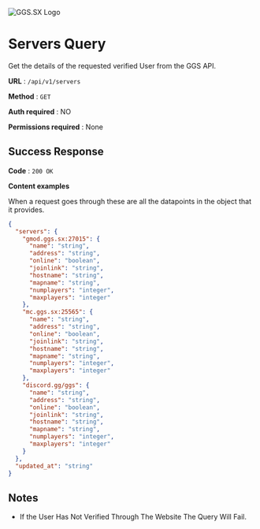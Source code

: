 ![GGS.SX Logo](https://ggs.sx/images/final-small.png)
# Servers Query

Get the details of the requested verified User from the GGS API.

**URL** : `/api/v1/servers`

**Method** : `GET`

**Auth required** : NO

**Permissions required** : None

## Success Response

**Code** : `200 OK`

**Content examples**

When a request goes through these are all the datapoints in the object that it provides.

```json
{
  "servers": {
    "gmod.ggs.sx:27015": {
      "name": "string",
      "address": "string",
      "online": "boolean",
      "joinlink": "string",
      "hostname": "string",
      "mapname": "string",
      "numplayers": "integer",
      "maxplayers": "integer"
    },
    "mc.ggs.sx:25565": {
      "name": "string",
      "address": "string",
      "online": "boolean",
      "joinlink": "string",
      "hostname": "string",
      "mapname": "string",
      "numplayers": "integer",
      "maxplayers": "integer"
    },
    "discord.gg/ggs": {
      "name": "string",
      "address": "string",
      "online": "boolean",
      "joinlink": "string",
      "hostname": "string",
      "mapname": "string",
      "numplayers": "integer",
      "maxplayers": "integer"
    }
  },
  "updated_at": "string"
}

```

## Notes

* If the User Has Not Verified Through The Website The Query Will Fail.
